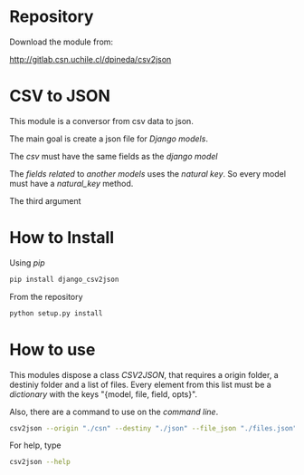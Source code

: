 Repository
============

Download the module from:

http://gitlab.csn.uchile.cl/dpineda/csv2json

CSV to JSON
============

This module is a conversor from csv data to json.

The main goal is create a json file for *Django models*.

The *csv* must have the same fields as the *django model*

The *fields related* to *another models* uses the *natural key*. So every model must have a *natural_key* method.

The third argument


How to Install
=================

Using *pip*

```bash
pip install django_csv2json
```

From the repository

```bash
python setup.py install
```

How to use
===========

This modules dispose a class *CSV2JSON*, that requires a origin folder, a destiniy folder and a list of files. Every element from this list must be a *dictionary* with the keys "{model, file, field, opts}".

Also, there are a command to use on the *command line*.

```bash
csv2json --origin "./csn" --destiny "./json" --file_json "./files.json"
```

For help, type

```bash
csv2json --help
```

